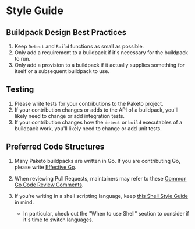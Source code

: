 # Style Guide

## Buildpack Design Best Practices
1. Keep `Detect` and `Build` functions as small as possible.
1. Only add a requirement to a buildpack if it's necessary for the buildpack to run.
1. Only add a provision to a buildpack if it actually supplies something for
   itself or a subsequent buildpack to use.

## Testing
1. Please write tests for your contributions to the Paketo project.
1. If your contribution changes or adds to the API of a buildpack, you'll
   likely need to change or add integration tests.
1. If your contribution changes how the `detect` or `build` executables of a
   buildpack work, you'll likely need to change or add unit tests.

## Preferred Code Structures
1. Many Paketo buildpacks are written in Go. If you are contributing Go, please
   write [Effective Go](https://golang.org/doc/effective_go.html).

1. When reviewing Pull Requests, maintainers may refer to these [Common Go Code
   Review Comments](https://github.com/golang/go/wiki/CodeReviewComments).

1. If you're writing in a shell scripting language, keep [this Shell Style
   Guide](https://google.github.io/styleguide/shellguide.html) in mind.
   * In particular, check out the "When to use Shell" section to consider if
     it's time to switch languages.
